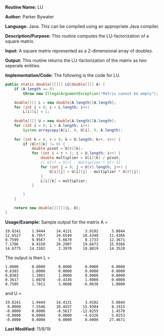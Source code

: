 **Routine Name:** LU  

**Author:** Parker Bywater

**Language:** Java. This can be compiled using an appropriate Java compiler. 

**Description/Purpose:** This routine computes the LU-factorization of a square matrix.  

**Input:** A square matrix represented as a 2-dimensional array of doubles. 
 
**Output:** This routine returns the LU-factorization of the matrix as two seperate entities.  

**Implementation/Code:** The following is the code for LU. 
```java 
public static double[][][] LU(double[][] A) {
    if (A.length == 0)
        throw new IllegalArgumentException("Matrix cannot be empty");

    double[][] L = new double[A.length][A.length];
    for (int i = 0; i < L.length; i++)
        L[i][i] = 1;
    
    double[][] U = new double[A.length][A.length];
    for (int i = 0; i < A.length; i++)
        System.arraycopy(A[i], 0, U[i], 0, A.length);
    
    for (int k = 0, r = 0; k < U.length; k++, r++) {
        if (U[r][k] != 0) {
            double pivot = U[r][k];
            for (int i = r + 1; i < U.length; i++) {
                double multiplier = U[i][k] / pivot;
                // U[r] = U[r] - multiplier * U[r-1]
                for (int j = 0; j < U[r].length; j++) {
                    U[i][j] = U[i][j] - multiplier * U[r][j];
                }
                L[i][k] = multiplier;
            }

        }
    }

    return new double[][][]{L, U};
}  
```

**Usage/Example:** Sample output for the matrix A = 

    19.8241	    1.9444	   14.4131	    3.9102	    5.0844	
    12.6527	    8.7957	   19.6549	   18.4340	   11.4366	
    0.7599	    9.9567	    5.6679	    8.1733	   12.3671	
    7.1706	    8.9150	   20.2907	   19.6673	   15.9366	
    14.8775	   14.3102	    2.3970	   18.8819	   14.3528 

The output is then L = 
    
    1.0000	    0.0000	    0.0000	    0.0000	    0.0000	
    0.6383	    1.0000	    0.0000	    0.0000	    0.0000	
    0.0383	    1.3081	    1.0000	    0.0000	    0.0000	
    0.3617	    1.0870	   -0.4336	    1.0000	    0.0000	
    0.7505	    1.7011	    3.0608	   -6.0638	    1.0000	

and U = 

    19.8241	    1.9444	   14.4131	    3.9102	    5.0844	
     0.0000	    7.5546	   10.4557	   15.9384	    8.1915	
    -0.0000	    0.0000	   -8.5617	  -12.8255	    1.4570	
    -0.0000	    0.0000	    0.0000	   -4.6326	    5.8253	
    -0.0000	    0.0000	    0.0000	    0.0000	   27.4671

**Last Modified:** 11/8/19 
